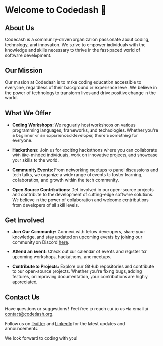 # Welcome to Codedash 🚀

## About Us

Codedash is a community-driven organization passionate about coding, technology, and innovation. We strive to empower individuals with the knowledge and skills necessary to thrive in the fast-paced world of software development.

## Our Mission

Our mission at Codedash is to make coding education accessible to everyone, regardless of their background or experience level. We believe in the power of technology to transform lives and drive positive change in the world.

## What We Offer

- **Coding Workshops:** We regularly host workshops on various programming languages, frameworks, and technologies. Whether you're a beginner or an experienced developer, there's something for everyone.
  
- **Hackathons:** Join us for exciting hackathons where you can collaborate with like-minded individuals, work on innovative projects, and showcase your skills to the world.
  
- **Community Events:** From networking meetups to panel discussions and tech talks, we organize a wide range of events to foster learning, collaboration, and growth within the tech community.
  
- **Open Source Contributions:** Get involved in our open-source projects and contribute to the development of cutting-edge software solutions. We believe in the power of collaboration and welcome contributions from developers of all skill levels.

## Get Involved

- **Join Our Community:** Connect with fellow developers, share your knowledge, and stay updated on upcoming events by joining our community on Discord [here](https://discord.gg/codedash).
  
- **Attend an Event:** Check out our calendar of events and register for upcoming workshops, hackathons, and meetups.
  
- **Contribute to Projects:** Explore our GitHub repositories and contribute to our open-source projects. Whether you're fixing bugs, adding features, or improving documentation, your contributions are highly appreciated.

## Contact Us

Have questions or suggestions? Feel free to reach out to us via email at contact@codedash.org.

Follow us on [Twitter](https://twitter.com/codedashorg) and [LinkedIn](https://www.linkedin.com/company/codedash) for the latest updates and announcements.

We look forward to coding with you!

